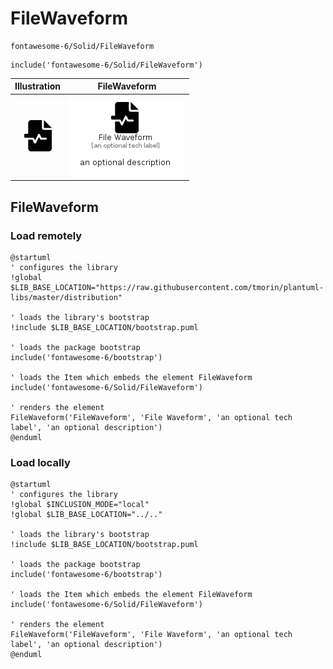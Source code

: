 # FileWaveform


```text
fontawesome-6/Solid/FileWaveform
```

```text
include('fontawesome-6/Solid/FileWaveform')
```



| Illustration | FileWaveform |
| :---: | :---: |
| ![illustration for Illustration](../../fontawesome-6/Solid/FileWaveform.png) | ![illustration for FileWaveform](../../fontawesome-6/Solid/FileWaveform.Local.png) |




## FileWaveform

### Load remotely
```plantuml
@startuml
' configures the library
!global $LIB_BASE_LOCATION="https://raw.githubusercontent.com/tmorin/plantuml-libs/master/distribution"

' loads the library's bootstrap
!include $LIB_BASE_LOCATION/bootstrap.puml

' loads the package bootstrap
include('fontawesome-6/bootstrap')

' loads the Item which embeds the element FileWaveform
include('fontawesome-6/Solid/FileWaveform')

' renders the element
FileWaveform('FileWaveform', 'File Waveform', 'an optional tech label', 'an optional description')
@enduml
```

### Load locally
```plantuml
@startuml
' configures the library
!global $INCLUSION_MODE="local"
!global $LIB_BASE_LOCATION="../.."

' loads the library's bootstrap
!include $LIB_BASE_LOCATION/bootstrap.puml

' loads the package bootstrap
include('fontawesome-6/bootstrap')

' loads the Item which embeds the element FileWaveform
include('fontawesome-6/Solid/FileWaveform')

' renders the element
FileWaveform('FileWaveform', 'File Waveform', 'an optional tech label', 'an optional description')
@enduml
```

